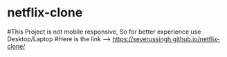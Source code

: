 # netflix-clone
#This Project is not mobile responsive, So for better experience use Desktop/Laptop
#Here is the link --> https://severussingh.github.io/netflix-clone/ 
